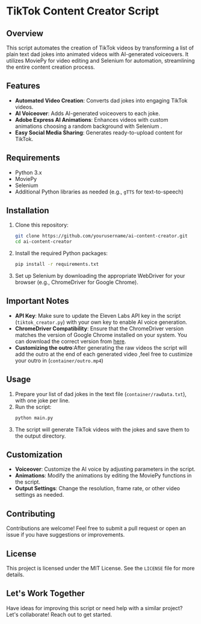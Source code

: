 # TikTok Content Creator Script

## Overview
This script automates the creation of TikTok videos by transforming a list of plain text dad jokes into animated videos with AI-generated voiceovers. It utilizes MoviePy for video editing and Selenium for automation, streamlining the entire content creation process.

## Features
- **Automated Video Creation**: Converts dad jokes into engaging TikTok videos.
- **AI Voiceover**: Adds AI-generated voiceovers to each joke.
- **Adobe Express AI Animations**: Enhances videos with custom animations choosing a random background with Selenium  .
- **Easy Social Media Sharing**: Generates ready-to-upload content for TikTok.

## Requirements
- Python 3.x
- MoviePy
- Selenium
- Additional Python libraries as needed (e.g., `gTTS` for text-to-speech)

## Installation
1. Clone this repository:
    ```bash
    git clone https://github.com/yourusername/ai-content-creator.git
    cd ai-content-creator
    ```
2. Install the required Python packages:
    ```bash
    pip install -r requirements.txt
    ```

3. Set up Selenium by downloading the appropriate WebDriver for your browser (e.g., ChromeDriver for Google Chrome).

## Important Notes
- **API Key**: Make sure to update the Eleven Labs API key in the script (`tiktok_creator.py`) with your own key to enable AI voice generation.
- **ChromeDriver Compatibility**: Ensure that the ChromeDriver version matches the version of Google Chrome installed on your system. You can download the correct version from [here](https://sites.google.com/chromium.org/driver/).
- **Customizing the outro**:After generating the raw videos the script will add the outro at the end of each generated video ,feel free to custimize your outro in (`container/outro.mp4`)

## Usage
1. Prepare your list of dad jokes in the text file (`container/rawData.txt`), with one joke per line.
2. Run the script:
    ```bash
    python main.py
    ```
3. The script will generate TikTok videos with the jokes and save them to the output directory.

## Customization
- **Voiceover**: Customize the AI voice by adjusting parameters in the script.
- **Animations**: Modify the animations by editing the MoviePy functions in the script.
- **Output Settings**: Change the resolution, frame rate, or other video settings as needed.

## Contributing
Contributions are welcome! Feel free to submit a pull request or open an issue if you have suggestions or improvements.

## License
This project is licensed under the MIT License. See the `LICENSE` file for more details.

## Let's Work Together
Have ideas for improving this script or need help with a similar project? Let's collaborate! Reach out to get started.
